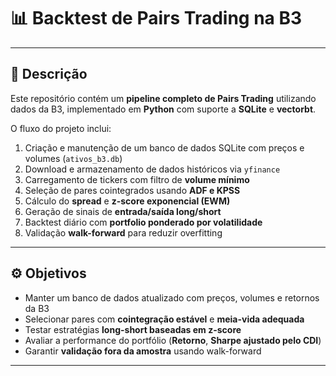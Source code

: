 # 📊 Backtest de Pairs Trading na B3

---

## 📝 Descrição

Este repositório contém um **pipeline completo de Pairs Trading** utilizando dados da B3, implementado em **Python** com suporte a **SQLite** e **vectorbt**.  

O fluxo do projeto inclui:

1. Criação e manutenção de um banco de dados SQLite com preços e volumes (`ativos_b3.db`)  
2. Download e armazenamento de dados históricos via `yfinance`  
3. Carregamento de tickers com filtro de **volume mínimo**  
4. Seleção de pares cointegrados usando **ADF e KPSS**  
5. Cálculo do **spread** e **z-score exponencial (EWM)**  
6. Geração de sinais de **entrada/saída long/short**  
7. Backtest diário com **portfolio ponderado por volatilidade**  
8. Validação **walk-forward** para reduzir overfitting  

---

## ⚙️ Objetivos

- Manter um banco de dados atualizado com preços, volumes e retornos da B3  
- Selecionar pares com **cointegração estável** e **meia-vida adequada**  
- Testar estratégias **long-short baseadas em z-score**  
- Avaliar a performance do portfólio (**Retorno**, **Sharpe ajustado pelo CDI**)  
- Garantir **validação fora da amostra** usando walk-forward  

---




